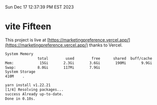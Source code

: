 Sun Dec 17 12:37:39 PM EST 2023

# vite Fifteen


This project is live at [https://marketingpreference.vercel.app/](https://marketingpreference.vercel.app/) thanks to Vercel.

```bash
System Memory
               total        used        free      shared  buff/cache   available
Mem:            15Gi       2.3Gi       3.6Gi       190Mi       9.9Gi        12Gi
Swap:          8.0Gi       117Mi       7.9Gi
System Storage
410M	.
```
```bash
yarn install v1.22.21
[1/4] Resolving packages...
success Already up-to-date.
Done in 0.10s.
```
